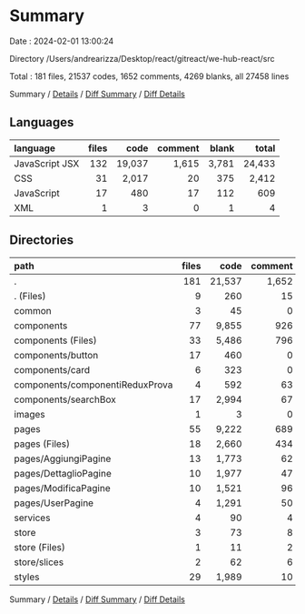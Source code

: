 # Summary

Date : 2024-02-01 13:00:24

Directory /Users/andrearizza/Desktop/react/gitreact/we-hub-react/src

Total : 181 files,  21537 codes, 1652 comments, 4269 blanks, all 27458 lines

Summary / [Details](details.md) / [Diff Summary](diff.md) / [Diff Details](diff-details.md)

## Languages
| language | files | code | comment | blank | total |
| :--- | ---: | ---: | ---: | ---: | ---: |
| JavaScript JSX | 132 | 19,037 | 1,615 | 3,781 | 24,433 |
| CSS | 31 | 2,017 | 20 | 375 | 2,412 |
| JavaScript | 17 | 480 | 17 | 112 | 609 |
| XML | 1 | 3 | 0 | 1 | 4 |

## Directories
| path | files | code | comment | blank | total |
| :--- | ---: | ---: | ---: | ---: | ---: |
| . | 181 | 21,537 | 1,652 | 4,269 | 27,458 |
| . (Files) | 9 | 260 | 15 | 58 | 333 |
| common | 3 | 45 | 0 | 9 | 54 |
| components | 77 | 9,855 | 926 | 1,512 | 12,293 |
| components (Files) | 33 | 5,486 | 796 | 867 | 7,149 |
| components/button | 17 | 460 | 0 | 72 | 532 |
| components/card | 6 | 323 | 0 | 23 | 346 |
| components/componentiReduxProva | 4 | 592 | 63 | 137 | 792 |
| components/searchBox | 17 | 2,994 | 67 | 413 | 3,474 |
| images | 1 | 3 | 0 | 1 | 4 |
| pages | 55 | 9,222 | 689 | 2,276 | 12,187 |
| pages (Files) | 18 | 2,660 | 434 | 596 | 3,690 |
| pages/AggiungiPagine | 13 | 1,773 | 62 | 553 | 2,388 |
| pages/DettaglioPagine | 10 | 1,977 | 47 | 498 | 2,522 |
| pages/ModificaPagine | 10 | 1,521 | 96 | 429 | 2,046 |
| pages/UserPagine | 4 | 1,291 | 50 | 200 | 1,541 |
| services | 4 | 90 | 4 | 34 | 128 |
| store | 3 | 73 | 8 | 13 | 94 |
| store (Files) | 1 | 11 | 2 | 3 | 16 |
| store/slices | 2 | 62 | 6 | 10 | 78 |
| styles | 29 | 1,989 | 10 | 366 | 2,365 |

Summary / [Details](details.md) / [Diff Summary](diff.md) / [Diff Details](diff-details.md)